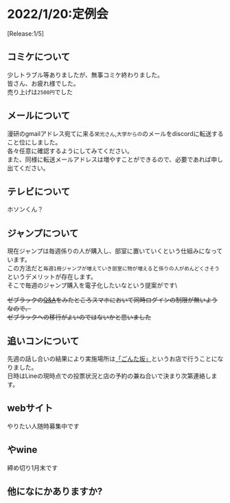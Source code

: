 # 2022/1/20:定例会
[Release:1/5]

## コミケについて
少しトラブル等ありましたが、無事コミケ終わりました。\
皆さん、お疲れ様でした。\
売り上げは`2500円`でした

## メールについて
漫研のgmailアドレス宛てに来る`栄光さん`,`大学からの`のメールをdiscordに転送すること位にしました。\
各々任意に確認するようにしてみてください。\
また、同様に転送メールアドレスは増やすことができるので、必要であれば申し出てください。

## テレビについて
ホソンくん？


## ジャンプについて
現在ジャンプは毎週係りの人が購入し、部室に置いていくという仕組みになっています。\
この方法だと`毎週1冊ジャンプが増えていき部室に物が増える`と`係りの人がめんどくさそう`というデメリットが存在します。\
そこで毎週のジャンプ購入を電子化したいなという提案がです\

~~ゼブラックの[Q&A](https://zebrack-comic.shueisha.co.jp/static/faq.html)をみたところスマホにおいて同時ログインの制限が無いようなので、~~\
~~ゼブラックへの移行がよいのではないかと思いました~~


## 追いコンについて
先週の話し合いの結果により実施場所は[「ごんた坂」](https://goo.gl/maps/G28K3ZrmvkrxEdDr8)というお店で行うことになりました。\
日時はLineの現時点での投票状況と店の予約の兼ね合いで決まり次第連絡します。


## webサイト
やりたい人随時募集中です

## やwine
締め切り1月末です

## 他になにかありますか?

